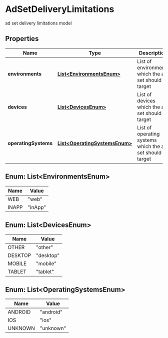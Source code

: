 

# AdSetDeliveryLimitations

ad set delivery limitations model

## Properties

| Name | Type | Description | Notes |
|------------ | ------------- | ------------- | -------------|
|**environments** | [**List&lt;EnvironmentsEnum&gt;**](#List&lt;EnvironmentsEnum&gt;) | List of environments which the ad set should target |  [optional] |
|**devices** | [**List&lt;DevicesEnum&gt;**](#List&lt;DevicesEnum&gt;) | List of devices which the ad set should target |  [optional] |
|**operatingSystems** | [**List&lt;OperatingSystemsEnum&gt;**](#List&lt;OperatingSystemsEnum&gt;) | List of operating systems which the ad set should target |  [optional] |



## Enum: List&lt;EnvironmentsEnum&gt;

| Name | Value |
|---- | -----|
| WEB | &quot;web&quot; |
| INAPP | &quot;inApp&quot; |



## Enum: List&lt;DevicesEnum&gt;

| Name | Value |
|---- | -----|
| OTHER | &quot;other&quot; |
| DESKTOP | &quot;desktop&quot; |
| MOBILE | &quot;mobile&quot; |
| TABLET | &quot;tablet&quot; |



## Enum: List&lt;OperatingSystemsEnum&gt;

| Name | Value |
|---- | -----|
| ANDROID | &quot;android&quot; |
| IOS | &quot;ios&quot; |
| UNKNOWN | &quot;unknown&quot; |



